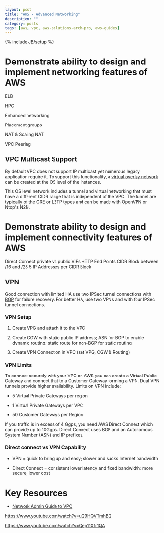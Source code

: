 ```yaml
---
layout: post
title: "AWS - Advanced Networking"
description: ""
category: posts
tags: [aws, vpc, aws-solutions-arch-pro, aws-guides]
---
```

{% include JB/setup %}

# Demonstrate ability to design and implement networking features of AWS

ELB

HPC

Enhanced networking

Placement groups

NAT & Scaling NAT

VPC Peering

## VPC Multicast Support

By default VPC does not support IP multicast yet numerous legacy application require it. To support this functionality, a [virtual overlay network](https://aws.amazon.com/articles/6234671078671125) can be created at the OS level of the instances. 

This OS level network includes a tunnel and virtual networking that must have a different CIDR range that is independent of the VPC. The tunnel are typically of the GRE or L2TP types and can be made with OpenVPN or Ntop's N2N.

# Demonstrate ability to design and implement connectivity features of AWS

Direct Connect
  private vs public VIFs
HTTP End Points
CIDR Block between /16 and /28
5 IP Addresses per CIDR Block

## VPN

Good connection with limited HA use two IPSec tunnel connections with [BGP](https://en.wikipedia.org/wiki/Border_Gateway_Protocol#Requirements_of_a_router_for_use_of_BGP_for_Internet_and_backbone-of-backbones_purposes) for failure recovery. For better HA, use two VPNs and with four IPSec tunnel connections.

### VPN Setup

1. Create VPG and attach it to the VPC

2. Create CGW with static public IP address; ASN for BGP to enable dynamic routing; static route for non-BGP for static routing

3. Create VPN Connection in VPC (set VPG, CGW & Routing)

### VPN Limits

To connect securely with your VPC on AWS you can create a Virtual Public Gateway and connect that to a Customer Gateway forming a VPN. Dual VPN tunnels provide higher availability. Limits on VPN include:

- 5 Virtual Private Gateways per region

- 1 Virtual Private Gateways per VPC

- 50 Customer Gateways per Region

If you traffic is in excess of 4 Ggps, you need AWS Direct Connect which can provide up to 10Ggps. Direct Connect uses BGP and an Autonomous System Number (ASN) and IP prefixes. 

### Direct connect vs VPN Capability

- VPN = quick to bring up and easy; slower and sucks Internet bandwidth

- Direct Connect = consistent lower latency and fixed bandwidth; more secure; lower cost

# Key Resources

- [Network Admin Guide to VPC](http://docs.aws.amazon.com/AmazonVPC/latest/NetworkAdminGuide/Introduction.html)

https://www.youtube.com/watch?v=uQ9HQVTmhBQ

https://www.youtube.com/watch?v=Qep11X1r1QA

